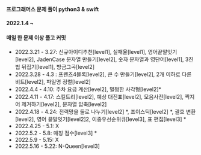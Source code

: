 #### 프로그래머스 문제 풀이 python3 & swift
#### 2022.1.4 ~
#### 매일 한 문제 이상 풀고 커밋

- 2022.3.21 - 3.27: 신규아이디추천[level1], 실패율[level1], 영어끝말잇기[level2], JadenCase 문자열 만들기[level2], 숫자 문자열과 영단어[level1], 3진법 뒤집기[level1], 방금그곡[level2]
- 2022.3.28 - 4.3 : 프렌즈4블록[level2], 큰 수 만들기[level2], 2개 이하로 다른 비트[level2], 파일명 정렬[level2]
- 2022.4.4 - 4.10: 주차 요금 계산[level2], 멀쩡한 사각형[level2]*
- 2022.4.11 - 4.17: 스킬트리[level2], 예상 대진표[level2], 모음사전[level2], 짝지어 제거하기[level2], 문자열 압축[level2]
- 2022.4.18 - 4.24: 전력망을 둘로 나누기[level2] *, 조이스틱[level2] *, 괄호 변환[level2], 영어 끝말잇기[level2]2, 이중우선순위큐[level3], 표 편집[level3] *
- 2022.4.25 - 5.1: X
- 2022.5.2 - 5.8: 매칭 점수[level3] *
- 2022.5.9 - 5.15: X
- 2022.5.16 - 5.22: N-Queen[level3]